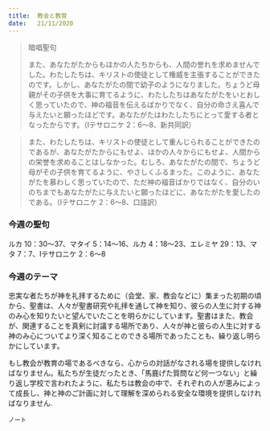 ```yaml
---
title:  教会と教育
date:   21/11/2020
---
```


> <p>暗唱聖句</p>
> また、あなたがたからもほかの人たちからも、人間の誉れを求めませんでした。わたしたちは、キリストの使徒として権威を主張することができたのです。しかし、あなたがたの間で幼子のようになりました。ちょうど母親がその子供を大事に育てるように、わたしたちはあなたがたをいとおしく思っていたので、神の福音を伝えるばかりでなく、自分の命さえ喜んで与えたいと願ったほどです。あなたがたはわたしたちにとって愛する者となったからです。（Ⅰテサロニケ 2：6～8、新共同訳）

> <p></p>
> また、わたしたちは、キリストの使徒として重んじられることができたのであるが、あなたがたからにもせよ、ほかの人々からにもせよ、人間からの栄誉を求めることはしなかった。むしろ、あなたがたの間で、ちょうど母がその子供を育てるように、やさしくふるまった。このように、あなたがたを慕わしく思っていたので、ただ神の福音ばかりではなく、自分のいのちまでもあなたがたに与えたいと願ったほどに、あなたがたを愛したのである。（Ⅰテサロニケ 2：6～8、口語訳）

### 今週の聖句
ルカ 10：30～37、マタイ 5：14～16、ルカ 4：18～23、エレミヤ 29：13、マタ 7：7、Ⅰテサロニケ 2：6～8

### 今週のテーマ
忠実な者たちが神を礼拝するために（会堂、家、教会などに）集まった初期の頃から、聖書は、人々が聖書研究や礼拝を通して神を知り、彼らの人生に対する神のみ心を知りたいと望んでいたことを明らかにしています。聖書はまた、教会が、関連することを真剣に討議する場所であり、人々が神と彼らの人生に対する神のみ心についてより深く知ることのできる場所であったことも、繰り返し明らかにしています。

もし教会が教育の場であるべきなら、心からの対話がなされる場を提供しなければなりません。私たちが生徒だったとき、「馬鹿げた質問など何一つない」と繰り返し学校で言われたように、私たちは教会の中で、それぞれの人が恵みによって成長し、神と神のご計画に対して理解を深められる安全な環境を提供しなければなりません.

`ノート`